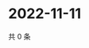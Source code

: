 # 2022-11-11

共 0 条

<!-- BEGIN WEIBO -->
<!-- 最后更新时间 Fri Nov 11 2022 22:17:02 GMT+0800 (China Standard Time) -->

<!-- END WEIBO -->
